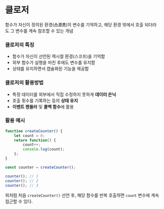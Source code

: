 # 클로저

함수가 자신이 정의된 환경(**스코프**)의 변수를 기억하고, 해당 환경 밖에서 호출 되더라도 그 변수를 계속 참조할 수 있는 개념

### 클로저의 특징

- 함수가 자신이 선언된 렉시컬 환경(스코프)을 기억함
- 외부 함수가 실행을 마친 후에도 변수를 유지함
- 상태를 유지하면서 캡슐화된 기능을 제공함

### 클로저의 활용방법

- 특정 데이터를 외부에서 직접 수정하지 못하게 **데이터 은닉**
- 호출 횟수를 기록하는 등의 **상태 유지**
- **이벤트 핸들러** 및 **콜백 함수**에 활용

### 활용 예시

```jsx
function createCounter() {
	let count = 0;
	return function() {
		count++;
		console.log(count);
	};
}

const counter = createCounter();

counter(); // 1
counter(); // 2
counter(); // 3
```

위처럼 처음 `createCounter()` 선언 후, 해당 함수를 반복 호출하면 `count` 변수에 계속 접근할 수 있다.